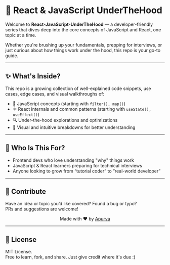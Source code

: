 # 🚀 React & JavaScript UnderTheHood

Welcome to **React-JavaScript-UnderTheHood** — a developer-friendly series that dives deep into the core concepts of JavaScript and React, one topic at a time.

Whether you're brushing up your fundamentals, prepping for interviews, or just curious about how things work under the hood, this repo is your go-to guide.

---

## ✨ What's Inside?

This repo is a growing collection of well-explained code snippets, use cases, edge cases, and visual walkthroughs of:

- 🧠 JavaScript concepts (starting with `filter(), map()`)
- ⚛️ React internals and common patterns (starting with `useState(), useEffect()`)
- 🔍 Under-the-hood explorations and optimizations
- 🎥 Visual and intuitive breakdowns for better understanding

---

## 📌 Who Is This For?

- Frontend devs who love understanding "why" things work
- JavaScript & React learners preparing for technical interviews
- Anyone looking to grow from “tutorial coder” to “real-world developer”

---
<!-- 
## 📝 Follow the Series

I'll be posting regular breakdowns and updates on:

- 🔗 [LinkedIn](https://linkedin.com/in/apurvawadekar) — follow for posts and interactive threads  
- 📨 [Substack](https://your-substack-link.substack.com) — subscribe for weekly deep dives *(replace this with your actual Substack link)*

--- -->

<!-- ## 💡 Coming Soon

- `map()`, `reduce()`, `this`, event loop, closure, hoisting
- React rendering lifecycle, hooks deep dive, reconciliation, context
- Interview-style breakdowns + real-life scenarios

--- -->

## 🤝 Contribute

Have an idea or topic you’d like covered? Found a bug or typo?  
PRs and suggestions are welcome!

<p align="center">Made with ❤️ by <a target="_blank" href="https://www.linkedin.com/in/apurvawadekar/">Apurva</a></p>

---

## 📜 License

MIT License.  
Free to learn, fork, and share. Just give credit where it's due :)